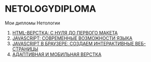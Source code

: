 # NETOLOGYDIPLOMA
Мои дипломы Нетологии
<ol>
  <li><a href="/NETOLOGYDIPLOMA/blob/master/HTML%20LAYOUT%20CREATED.pdf">HTML-ВЕРСТКА: С НУЛЯ ДО ПЕРВОГО МАКЕТА</a>
  <li><a href="/NETOLOGYDIPLOMA/blob/master/JS%20SYNTAX%20LEARNED.pdf">JAVASCRIPT: СОВРЕМЕННЫE ВОЗМОЖНОСТИ ЯЗЫКА</a>
  <li><a href="/NETOLOGYDIPLOMA/blob/master/JS%20WORKED%20IN%20BROWSER.pdf">JAVASCRIPT В БРАУЗЕРЕ: СОЗДАЕМ ИНТЕРАКТИВНЫЕ ВЕБ-СТРАНИЦЫ</a>
  <li><a href="/NETOLOGYDIPLOMA/blob/master/MEDIA%20QUERIES%20LEARNED.pdf">АДАПТИВНАЯ И МОБИЛЬНАЯ ВЕРСТКА</a>
</ol>
